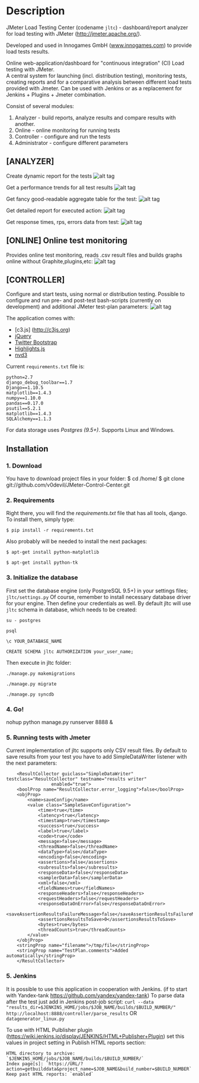 # Description
JMeter Load Testing Center (codename `jltc`) - dashboard/report analyzer for load testing with JMeter (http://jmeter.apache.org/).

Developed and used in Innogames GmbH (www.innogames.com) to provide load tests results.

Online web-application/dashboard for "continuous integration" (CI) Load testing with JMeter.  
A central system for launching (incl. distribution testing), monitoring tests, creating reports and for a comparative analysis between different load tests provided with Jmeter.
Can be used with Jenkins or as a replacement for Jenkins + Plugins + Jmeter combination.

Consist of several modules:

1. Analyzer - build reports, analyze results and compare results with another.
2. Online - online monitoring for running tests
3. Controller - configure and run the tests
4. Administrator - configure different parameters


## [ANALYZER] 
Create dynamic report for the tests
![alt tag](https://github.com/v0devil/jltom/blob/master/pics/report.png)

Get a performance trends for all test results
![alt tag](https://github.com/v0devil/jltom/blob/master/pics/trend_.png)

Get fancy good-readable aggregate table for the test:
![alt tag](https://github.com/v0devil/jltom/blob/master/pics/aggregate.png)

Get detailed report for executed action:
![alt tag](https://github.com/v0devil/jltom/blob/master/pics/action_report_.png)

Get response times, rps, errors data from test:
![alt tag](https://github.com/v0devil/jltom/blob/master/pics/graphs.png)

## [ONLINE] Online test monitoring
Provides online test monitoring, reads .csv result files and builds graphs online without Graphite,plugins,etc:
![alt tag](https://github.com/v0devil/jltom/blob/master/pics/online.png)

## [CONTROLLER]
Configure and start tests, using normal or distribution testing. Possible to configure and run pre- and post-test bash-scripts (currently on development) and additional JMeter test-plan parameters:
![alt tag](https://github.com/v0devil/jltom/blob/master/pics/controller_1.png)


The application comes with:
* [c3.js] (http://c3js.org)
* [jQuery](http://jquery.com/)
* [Twitter Bootstrap](http://getbootstrap.com/)
* [Highlights.js](https://highlightjs.org/)
* [nvd3](http://nvd3-community.github.io)

Current `requirements.txt` file is:

```
python=2.7
django_debug_toolbar==1.7
Django==1.10.5
matplotlib==1.4.3
numpy==1.10.0
pandas==0.17.0
psutil==5.2.1
matplotlib==1.4.3
SQLAlchemy==1.1.3
```

For data storage uses *Postgres (9.5+)*.
Supports Linux and Windows.

## Installation
### 1. Download
You have to download project files in your folder:
    $ cd /home/
    $ git clone git://github.com/v0devil/JMeter-Control-Center.git

### 2. Requirements
Right there, you will find the *requirements.txt* file that has all tools, django. To install them, simply type:

`$ pip install -r requirements.txt`

Also probably will be needed to install the next packages:

`$ apt-get install python-matplotlib`

`$ apt-get install python-tk`

### 3. Initialize the database
First set the database engine (only PostgreSQL 9.5+) in your settings files; `jltc/settings.py` Of course, remember to install necessary database driver for your engine. Then define your credentials as well.
By default jltc will use `jltc` schema in database, which needs to be created:

`su - postgres`

`psql`

`\c YOUR_DATABASE_NAME`

`CREATE SCHEMA jltc AUTHORIZATION your_user_name;`

Then execute in jltc folder:

`./manage.py makemigrations`

`./manage.py migrate`

`./manage.py syncdb`


### 4. Go!
nohup python manage.py runserver 8888 &

### 5. Running tests with Jmeter
Current implementation of jltc supports only CSV result files. By default to save results from your test you have to add SimpleDataWriter listener with the next parameters:

```
    <ResultCollector guiclass="SimpleDataWriter" testclass="ResultCollector" testname="results writer"
                 enabled="true">
    <boolProp name="ResultCollector.error_logging">false</boolProp>
    <objProp>
        <name>saveConfig</name>
        <value class="SampleSaveConfiguration">
            <time>true</time>
            <latency>true</latency>
            <timestamp>true</timestamp>
            <success>true</success>
            <label>true</label>
            <code>true</code>
            <message>false</message>
            <threadName>false</threadName>
            <dataType>false</dataType>
            <encoding>false</encoding>
            <assertions>false</assertions>
            <subresults>false</subresults>
            <responseData>false</responseData>
            <samplerData>false</samplerData>
            <xml>false</xml>
            <fieldNames>true</fieldNames>
            <responseHeaders>false</responseHeaders>
            <requestHeaders>false</requestHeaders>
            <responseDataOnError>false</responseDataOnError>
            <saveAssertionResultsFailureMessage>false</saveAssertionResultsFailureMessage>
            <assertionsResultsToSave>0</assertionsResultsToSave>
            <bytes>true</bytes>
            <threadCounts>true</threadCounts>
        </value>
    </objProp>
    <stringProp name="filename">/tmp/file</stringProp>
    <stringProp name="TestPlan.comments">Added automatically</stringProp>
    </ResultCollector>
```

### 5. Jenkins
It is possible to use this application in cooperation with Jenkins. (if to start with Yandex-tank https://github.com/yandex/yandex-tank)
To parse data after the test just add in Jenkins post-job script:
`curl --data "results_dir=$JENKINS_HOME/jobs/$JOB_NAME/builds/$BUILD_NUMBER/" http://localhost:8888/controller/parse_results`
OR
`datagenerator_linux.py`

To use with HTML Pulblisher plugin (https://wiki.jenkins.io/display/JENKINS/HTML+Publisher+Plugin) set this values in project setting in Publish HTML reports section:

```
HTML directory to archive: `$JENKINS_HOME/jobs/$JOB_NAME/builds/$BUILD_NUMBER/`
Index page[s]: `https://URL/?action=getbuilddata&project_name=$JOB_NAME&build_number=$BUILD_NUMBER`
Keep past HTML reports: `enabled`
```
